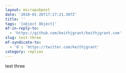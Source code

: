 ```yaml
---
layout: micropubpost
date: '2018-01-26T17:17:21.307Z'
title: ''
tags: '[object Object]'
mf-in-reply-to:
  - 'https://github.com/keithjgrant/keithjgrant.com'
slug: test-three
mf-syndicate-to:
  - '0': 'https://twitter.com/keithjgrant'
category: replies
---
```

test three
